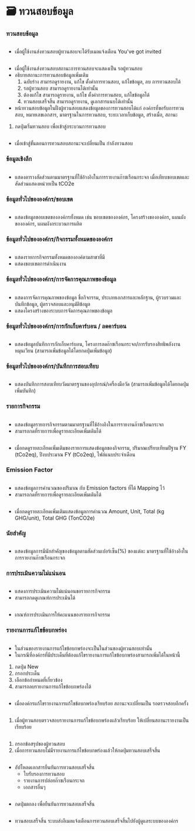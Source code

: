 # 🗃️ ทวนสอบข้อมูล

### ทวนสอบข้อมูล

<figure><img src="../.gitbook/assets/image (101).png" alt=""><figcaption></figcaption></figure>

* เมื่อผู้ใช้งานส่งทวนสอบผู้ทวนสอบจะได้รับเมลแจ้งเตือน You've got invited

<figure><img src="../.gitbook/assets/image (102).png" alt=""><figcaption></figcaption></figure>

* เมื่อผู้ใช้งานส่งทวนสอบสถานะการทวนสอบจะแสดงเป็น รอผู้ทวนสอบ
* อธิบายสถานะการทวนสอบข้อมูลเพิ่มเติม
  1. ฉบับร่าง สามารถดูรายงาน, แก้ไข ตั้งค่าการทวนสอบ, แก้ไขข้อมูล, ลบ การทวนสอบได้
  2. รอผู้ทวนสอบ สามารถดูรายงานได้เท่านั้น
  3. ต้องแก้ไข สามารถดูรายงาน, แก้ไข ตั้งค่าการทวนสอบ, แก้ไขข้อมูลได้
  4. ทวนสอบเสร็จสิ้น สามารถดูรายงาน, ดูเอกสารแนบได้เท่านั้น
* หน้าทวนสอบข้อมูลในฝั่งผู้ทวนสอบแสดงข้อมูลของการทวนสอบได้แก่ องค์กรที่ขอรับการทวนสอบ, หมายเลขเอกสาร, มาตรฐานในการทวนสอบ, ระยะเวลาเก็บข้อมูล, สร้างเมื่อ, สถานะ

1. กดปุ่มเริ่มทวนสอบ เพื่อเข้าสู่กระบวนการทวนสอบ

<figure><img src="../.gitbook/assets/image (103).png" alt=""><figcaption></figcaption></figure>

* เมื่อเข้าสู่ขั้นตอนการทวนสอบสถานะจะเปลี่ยนเป็น กำลังทวนสอบ

### ข้อมูลเชิงลึก

<figure><img src="../.gitbook/assets/image (104).png" alt=""><figcaption></figcaption></figure>

* แสดงตารางสัดส่วนตามมาตรฐานที่ใช้อ้างอิงในการรายงานก๊าซเรือนกระจก เมื่อเทียบขอบเขตและสัดส่วนแสดงหน่วยเป็น tCO2e

### ข้อมูลทั่วไปขององค์กร/ขอบเขต

<figure><img src="../.gitbook/assets/image (105).png" alt=""><figcaption></figcaption></figure>

* แสดงข้อมูลขอบเขตขององค์กรทั้งหมด เช่น ขอบเขตขององค์กร, โครงสร้างขององค์กร, แผนผังขององค์กร, แผนผังกระบวนการผลิต

### ข้อมูลทั่วไปขององค์กร/กิจกรรมทั้งหมดขององค์กร

<figure><img src="../.gitbook/assets/image (106).png" alt=""><figcaption></figcaption></figure>

* แสดงรายการกิจกรรมทั้งหมดขององค์ตามสาขาที่มี
* แสดงขอบเขตการดำเนินงาน

### ข้อมูลทั่วไปขององค์กร/การจัดการคุณภาพของข้อมูล

<figure><img src="../.gitbook/assets/image (107).png" alt=""><figcaption></figcaption></figure>

* แสดงการจัดการคุณภาพของข้อมูล ชื่อกิจกรรม, ประเภทเอกสารและหลักฐาน, ผู้รวบรวมและบันทึกข้อมูล, ผู้ตรวจสอบและอนุมัติข้อมูล
* แสดงโครงสร้างของระบบการจัดการคุณภาพของข้อมูล

### ข้อมูลทั่วไปขององค์กร/การกักเก็บคาร์บอน / ลดคาร์บอน

<figure><img src="../.gitbook/assets/image (108).png" alt=""><figcaption></figcaption></figure>

* แสดงข้อมูลบันทึกการกักเก็บคาร์บอน, โครงการลดก๊าซเรือนกระจก/การรับรองสิทธิพลังงานหมุนเวียน (สามารถเพิ่มข้อมูลได้โดยกดปุ่มเพิ่มข้อมูล)

### ข้อมูลทั่วไปขององค์กร/บันทึกการสอบเทียบ

<figure><img src="../.gitbook/assets/image (109).png" alt=""><figcaption></figcaption></figure>

* แสดงบันทึกการสอบเทียบวัดมาตรฐานของอุปกรณ์/เครื่องมือวัด (สามารถเพิ่มข้อมูลได้โดยกดปุ่มเพิ่มบันทึก)

### รายการกิจกรรม

<figure><img src="../.gitbook/assets/image (110).png" alt=""><figcaption></figcaption></figure>

* แสดงข้อมูลรายการกิจกรรมตามมาตรฐานที่ใช้อ้างอิงในการรายงานก๊าซเรือนกระจก
* สามารถกดที่รายการเพื่อดูรายละเอียดเพิ่มเติมได้

<figure><img src="../.gitbook/assets/image (73).png" alt=""><figcaption></figcaption></figure>

* เมื่อกดดูรายละเอียดเพิ่มเติมของรายการแสดงข้อมูลของกิจกรรม, ปริมาณเปรียบเทียมปีฐาน FY (tCo2eq), ปีงบประมาณ FY (tCo2eq), ไฟล์แนบประจำเดือน

### Emission Factor

<figure><img src="../.gitbook/assets/image (111).png" alt=""><figcaption></figcaption></figure>

* แสดงข้อมูลการคำนวณของปริมาณ กับ Emission factors ที่ได้ Mapping ไว้
* สามารถกดที่รายการเพื่อดูรายละเอียดเพิ่มเติมได้

<figure><img src="../.gitbook/assets/image (112).png" alt=""><figcaption></figcaption></figure>

* เมื่อกดดูรายละเอียดเพิ่มเติมแสดงข้อมูลการคำนวณ Amount, Unit, Total (kg GHG/unit), Total GHG (TonCO2e)

### นัยสำคัญ

<figure><img src="../.gitbook/assets/image (113).png" alt=""><figcaption></figcaption></figure>

* แสดงข้อมูลการมีนัยสำคัญของข้อมูลตามสัดส่วนเปอร์เซ็น(%) ของแต่ละ มาตรฐานที่ใช้อ้างอิงในการรายงานก๊าซเรือนกระจก

### การประเมินความไม่แน่นอน

<figure><img src="../.gitbook/assets/image (114).png" alt=""><figcaption></figcaption></figure>

* แสดงการประเมินความไม่แน่นอนขอรายการกิจกรรม
* สามารถกดดูเกณฑ์การประเมินได้

<figure><img src="../.gitbook/assets/image (115).png" alt=""><figcaption></figcaption></figure>

* เกณฑ์การประเมินการให้คะแนนของรายการกิจกรรม

### รายงานการแก้ไขข้อบกพร่อง

<figure><img src="../.gitbook/assets/image (116).png" alt=""><figcaption></figcaption></figure>

* ในส่วนของรายงานการแก้ไขข้อบกพร่องจะเป็นในส่วนของผู้ทวนสอบเท่านั้น&#x20;
* ในกรณีที่องค์กรที่มีประเด็นที่ต้องแก้ไขรายงานการแก้ไขข้อบกพร่องสามารถเพิ่มได้ในหน้านี้&#x20;

1. กดปุ่ม New
2. กรอกประเด็น
3. เลือกข้อกำหนดที่เกี่ยวข้อง
4. สามารถลบรายงานการแก้ไขข้อบกพร่องได้

<figure><img src="../.gitbook/assets/image (118).png" alt=""><figcaption></figcaption></figure>

* เมื่อองค์กรแก้ไขรายงานการแก้ไขข้อบกพร่องเรียบร้อย สถานะจะเปลี่ยนเป็น รอตรวจสอบอีกครั้ง

<figure><img src="../.gitbook/assets/image (119).png" alt=""><figcaption></figcaption></figure>

1. เมื่อผู้ทวนสอบตรวจสอบรายงานการแก้ไขข้อบกพร่องแล้วเรียบร้อย ให้เปลี่ยนสถานะรายงานเป็น เรียบร้อย

<figure><img src="../.gitbook/assets/image (120).png" alt=""><figcaption></figcaption></figure>

1. กรอกข้อสรุปของผู้ทวนสอบ
2. เมื่อการทวนสอบไม่มีรายงานการแก้ไขข้อบกพร่องแล้วให้กดปุ่มทวนสอบเสร็จสิ้น

<figure><img src="../.gitbook/assets/image (121).png" alt=""><figcaption></figcaption></figure>

* อัปโหลดเอกสารยืนยันการทวนสอบเสร็จสิ้น
  * ใบรับรองการทวนสอบ
  * รายงานการปล่อยก๊าซเรือนกระจก
  * เอกสารอื่นๆ

<figure><img src="../.gitbook/assets/image (122).png" alt=""><figcaption></figcaption></figure>

* กดปุ่มตกลง เพื่อยืนยันการทวนสอบเสร็จสิ้น

<figure><img src="../.gitbook/assets/image (123).png" alt=""><figcaption></figcaption></figure>

* ทวนสอบเสร็จสิ้น ระบบส่งอีเมลแจ้งเตือนการทวนสอบเสร็จสิ้นไปยังผู้ดูแลระบบขององค์กร

